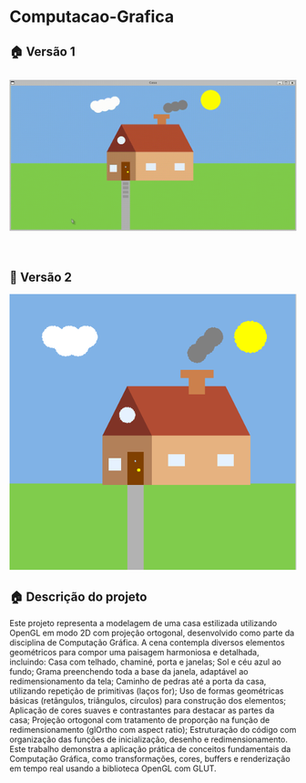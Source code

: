 # Computacao-Grafica
## 🏠 Versão 1

![Animação da casinha](./assets/4txb2t1.gif)
---
&nbsp;

## 🧱 Versão 2 
![Imagem casinha versão 2](./assets/entrega2.png)

## 🏠 Descrição do projeto
Este projeto representa a modelagem de uma casa estilizada utilizando OpenGL em modo 2D com projeção ortogonal, desenvolvido como parte da disciplina de Computação Gráfica. A cena contempla diversos elementos geométricos para compor uma paisagem harmoniosa e detalhada, incluindo:
Casa com telhado, chaminé, porta e janelas;
Sol e céu azul ao fundo;
Grama preenchendo toda a base da janela, adaptável ao redimensionamento da tela;
Caminho de pedras até a porta da casa, utilizando repetição de primitivas (laços for);
Uso de formas geométricas básicas (retângulos, triângulos, círculos) para construção dos elementos;
Aplicação de cores suaves e contrastantes para destacar as partes da casa;
Projeção ortogonal com tratamento de proporção na função de redimensionamento (glOrtho com aspect ratio);
Estruturação do código com organização das funções de inicialização, desenho e redimensionamento.
Este trabalho demonstra a aplicação prática de conceitos fundamentais da Computação Gráfica, como transformações, cores, buffers e renderização em tempo real usando a biblioteca OpenGL com GLUT.